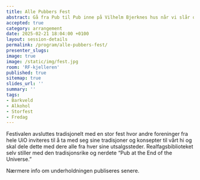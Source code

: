 ```yaml
---
title: Alle Pubbers Fest
abstract: Gå fra Pub til Pub inne på Vilhelm Bjerknes hus når vi slår oss sammen med andre kjellerpubber og MN-foreninger for å arrangere storfest
accepted: true
category: arrangement
date: 2025-02-21 18:04:00 +0100
layout: session-details
permalink: /program/alle-pubbers-fest/
presenter_slugs:
image: true
image: /static/img/fest.jpg
room: 'RF-kjelleren'
published: true
sitemap: true
slides_url: ''
summary: ''
tags:
- Barkveld
- Alkohol
- Storfest
- Fredag
---
```


Festivalen avsluttes tradisjonelt med en stor fest hvor andre foreninger fra hele UiO inviteres til å ta med seg sine tradisjoner og konsepter til vårt hi og skal dele dette med dere alle fra hver sine utsalgssteder. Realfagsbiblioteket selv stiller med den tradisjonsrike og nerdete “Pub at the End of the Universe.”

Nærmere info om underholdningen publiseres senere.
